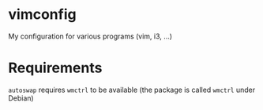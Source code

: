 # vimconfig

My configuration for various programs (vim, i3, ...)

# Requirements

`autoswap` requires `wmctrl` to be available (the package is called `wmctrl` under Debian)
